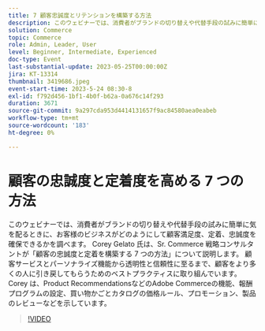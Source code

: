 ```yaml
---
title: 7 顧客忠誠度とリテンションを構築する方法
description: このウェビナーでは、消費者がブランドの切り替えや代替手段の試みに簡単に気を配るときに、お客様のビジネスがどのようにして顧客満足度、定着、忠誠度を確保できるかを調べます。 Corey Gelato 氏は、Sr. Commerce 戦略コンサルタントが「顧客の忠誠度と定着を構築する 7 つの方法」について説明します。 顧客サービスとパーソナライズ機能から透明性と信頼性に至るまで、顧客をより多くの人に引き戻してもらうためのベストプラクティスに取り組んでいます。 Corey は、Product RecommendationsなどのAdobe Commerceの機能、報酬プログラムの設定、買い物かごとカタログの価格ルール、プロモーション、製品のレビューなどを示しています。
solution: Commerce
topic: Commerce
role: Admin, Leader, User
level: Beginner, Intermediate, Experienced
doc-type: Event
last-substantial-update: 2023-05-25T00:00:00Z
jira: KT-13314
thumbnail: 3419686.jpeg
event-start-time: 2023-5-24 08:30-8
exl-id: f792d456-1bf1-4b0f-b62a-0a676c14f293
duration: 3671
source-git-commit: 9a297cda953d4414131657f9ac84580aea0eabeb
workflow-type: tm+mt
source-wordcount: '183'
ht-degree: 0%

---
```


# 顧客の忠誠度と定着度を高める 7 つの方法

このウェビナーでは、消費者がブランドの切り替えや代替手段の試みに簡単に気を配るときに、お客様のビジネスがどのようにして顧客満足度、定着、忠誠度を確保できるかを調べます。 Corey Gelato 氏は、Sr. Commerce 戦略コンサルタントが「顧客の忠誠度と定着を構築する 7 つの方法」について説明します。 顧客サービスとパーソナライズ機能から透明性と信頼性に至るまで、顧客をより多くの人に引き戻してもらうためのベストプラクティスに取り組んでいます。 Corey は、Product RecommendationsなどのAdobe Commerceの機能、報酬プログラムの設定、買い物かごとカタログの価格ルール、プロモーション、製品のレビューなどを示しています。

>[!VIDEO](https://video.tv.adobe.com/v/3419686/?learn=on)
